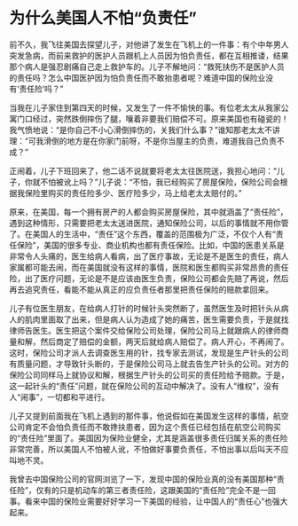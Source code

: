 # 为什么美国人不怕“负责任”

前不久，我飞往美国去探望儿子，对他讲了发生在飞机上的一件事：有个中年男人突发急病，而前来救护的医护人员跟机上人员因为怕负责任，都在互相推诿，结果那个病人是强忍剧痛自己走上救护车的。儿子不解地问：“救死扶伤不是医护人员的责任吗？怎么中国医护因为怕负责任而不敢抬患者呢？难道中国的保险业没有‘责任险’吗？” 

当我在儿子家住到第四天的时候，又发生了一件不愉快的事。有位老太太从我家公寓门口经过，突然跌倒摔伤了腿，嚷着非要我们赔偿不可。原来美国也有碰瓷的！我气愤地说：“是你自己不小心滑倒摔伤的，关我们什么事？”谁知那老太太不讲理：“可我滑倒的地方是在你家门前呀，不是你当屋主的负责，难道我自己负责不成？” 

正闹着，儿子下班回来了，他二话不说就要将老太太往医院送，我担心地问：“儿子，你就不怕被讹上吗？”儿子说：“不怕，我已经购买了房屋保险，保险公司会根据我保险里购买的责任险多少、医疗险多少，马上给老太太赔付的。” 

原来，在美国，每一个拥有房产的人都会购买房屋保险，其中就涵盖了“责任险”，遇到这种情形，只需要把老太太送进医院，通知保险公司，以后的事情就不用你管了。在美国人的生活中，“责任”这个东西，覆盖的范围极为广泛，不仅个人有“责任保险”，美国的很多专业、商业机构也都有责任保险。比如，中国的医患关系是非常令人头痛的，医生给病人看病，出了医疗事故，无论是不是医生的责任，病人家属都可能去闹，而在美国就没有这样的事情，医院和医生都购买非常昂贵的责任险，出了医疗问题，无论是不是应该由医生负责，保险公司都会先赔了再说，然后再去追究责任，看能不能从真正的应负责任者那里把责任保险的赔款拿回来。 

儿子有位医生朋友，在给病人打针的时候针头突然断了，虽然医生及时把针头从病人的肌肉里面取了出来，但是病人认为造成了她的痛苦，医生需要负责，于是就找律师告医生。医生把这个案件交给保险公司处理，保险公司马上就跟病人的律师商量和解，然后商定了赔偿的金额，两天后就给病人赔偿了。病人开心，不再闹了。这时，保险公司才派人去调查医生用的针，找专家去测试，发现是生产针头的公司有质量问题，才导致针头断的，于是保险公司马上就去告生产针头的公司。对方的保险公司同样马上就协议和解，根据生产针头的公司买的责任险给予赔款。于是，这一起针头的“责任”问题，就在保险公司的互动中解决了。没有人“维权”，没有人“闹事”，一切都和平进行。 

儿子又提到前面我在飞机上遇到的那件事，他说假如在美国发生这样的事情，航空公司肯定不会怕负责任而不敢搀扶患者，因为这个责任已经包括在航空公司购买的“责任险”里面了。美国因为保险业健全，尤其是涵盖很多责任归属关系的责任险非常完善，所以美国人不怕被人讹，不怕做好事要负责任，不怕出事以后叫天不应叫地不灵。 

我曾去中国保险公司的官网浏览了一下，发现中国的保险业真的没有美国那种“责任险”，仅有的只是机动车的第三者责任险，这跟美国的“责任险”完全不是一回事。看来中国的保险业需要好好学习一下美国的经验，让中国人的“责任心”也强大起来。